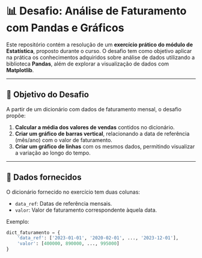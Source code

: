 # 📊 Desafio: Análise de Faturamento com Pandas e Gráficos

Este repositório contém a resolução de um **exercício prático do módulo de Estatística**, proposto durante o curso. O desafio tem como objetivo aplicar na prática os conhecimentos adquiridos sobre análise de dados utilizando a biblioteca **Pandas**, além de explorar a visualização de dados com **Matplotlib**.

---

## 🧠 Objetivo do Desafio

A partir de um dicionário com dados de faturamento mensal, o desafio propõe:

1. **Calcular a média dos valores de vendas** contidos no dicionário.
2. **Criar um gráfico de barras vertical**, relacionando a data de referência (mês/ano) com o valor de faturamento.
3. **Criar um gráfico de linhas** com os mesmos dados, permitindo visualizar a variação ao longo do tempo.

---

## 🧾 Dados fornecidos

O dicionário fornecido no exercício tem duas colunas:

- `data_ref`: Datas de referência mensais.
- `valor`: Valor de faturamento correspondente àquela data.

Exemplo:

```python
dict_faturamento = {
    'data_ref': ['2023-01-01', '2020-02-01', ..., '2023-12-01'],
    'valor': [400000, 890000, ..., 995000]
}
